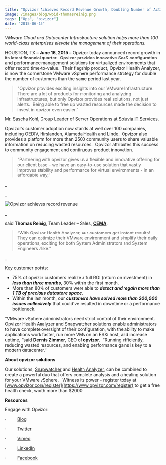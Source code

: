 ```yaml
---
title: "Opvizor Achieves Record Revenue Growth, Doubling Number of Active Clients"
image: /images/blog/wpid-thomasreinig.png
tags: ["Ops", "opvizor"]
date: "2015-06-16"
---
```


_VMware Cloud and Datacenter Infrastructure solution helps more than 100 world-class enterprises elevate the management of their operations._

HOUSTON, TX **– June 16, 2015 –** Opvizor today announced record growth in its latest financial quarter.  Opvizor provides innovative SaaS configuration and performance management solutions for virtualized environments that offer record time-to-value.  Their flagship product, Opvizor Health Analyzer, is now the cornerstone VMware vSphere performance strategy for double the number of customers than the same period last year. 

> "Opvizor provides exciting insights into our VMware Infrastructure. There are a lot of products for monitoring and analyzing infrastructures, but only Opvizor provides real solutions, not just alerts.  Being able to free up wasted resources made the decision to invest in opvizor even easier.” 

Mr. Sascha Kohl, Group Leader of Server Operations at [Soluvia IT Services](https://www.soluvia.de/ "Soluvia IT Services").

Opvizor’s customer adoption now stands at well over 100 companies, including OEDIV, Hirslanden, Alameda Health and Linde.  Opvizor also provides a platform for more than 2500 community users to share valuable information on reducing wasted resources.  Opvizor attributes this success to community engagement and continuous product innovation. 

> “Partnering with opvizor gives us a flexible and innovative offering for our client base – we have an easy-to-use solution that vastly improves stability and performance for virtual environments - in an affordable way,”

_

_

![Opvizor achieves record revenue](/images/blog/wpid-thomasreinig.png)

_

said **Thomas Reinig**, Team Leader – Sales, **[CEMA](http://www.cema.de/ "CEMA")**. 

> “With Opvizor Health Analyzer, our customers get instant results!  They can optimize their VMware environment and simplify their daily operations, exciting for both System Administrators and System Engineers alike.”

_

Key customer points:

- 75% of opvizor customers realize a full ROI (return on investment) in **_less than three months_**, 30% within the first month.
- More than 80% of customers were able to **_detect and regain more than 1 TB of precious datastore space_**.
- Within the last month, our **_customers have solved more than 200,000 issues collectively_** that could’ve resulted in downtime or a performance bottleneck.

“VMware vSphere administrators need strict control of their environment.  Opvizor Health Analyzer and Snapwatcher solutions enable administrators to have complete oversight of their configuration, with the ability to make applications work faster, run more VMs on an ESXi host, and increase uptime, “said **Dennis Zimmer**, CEO of **opvizor**.  “Running efficiently, reducing wasted resources, and enabling performance gains is key to a modern datacenter.”

**About opvizor solutions**

Our solutions, [Snapwatcher](http://try.opvizor.com/snapwatcherent) and [Health Analyzer](https://www.opvizor.com/register), can be combined to create a powerful duo that offers complete analysis and a healing solution for your VMware vSphere.   Witness its power - register today at [www.opvizor.com/register](https://www.opvizor.com/register) to get a free health check, worth more than $2000. 

**Resources**

Engage with Opvizor:

·         [Blog](/blog/)

·         [Twitter](https://twitter.com/opvizor)

·         [Vimeo](http://www.vimeo.com/opvizor)

·         [LinkedIn](https://www.linkedin.com/company/opvizor-gmbh)

·         [Facebook](http://www.facebook.com/opvizor)
